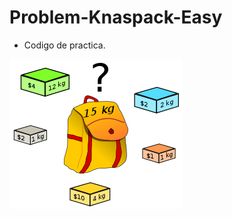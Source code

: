 # Problem-Knaspack-Easy
* Codigo de practica. 

![Image text](https://github.com/JFOZ1010/Problem-Knaspack-Easy/blob/master/mochila.png)
